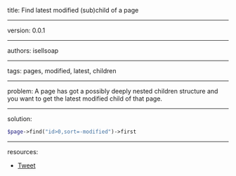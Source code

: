 title: Find latest modified (sub)child of a page

----

version: 0.0.1

----

authors: isellsoap

----

tags: pages, modified, latest, children

----

problem:
A page has got a possibly deeply nested children structure and you want to get the latest modified child of that page.

----

solution:

```PHP
$page->find("id>0,sort=-modified")->first
```

----

resources:
* [Tweet](https://twitter.com/isellsoap/status/361471127379378177)
